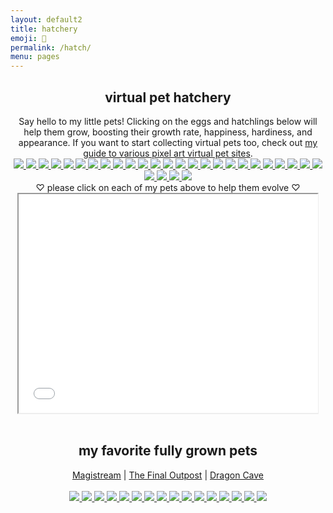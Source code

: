 ```yaml
---
layout: default2
title: hatchery
emoji: 🐣
permalink: /hatch/
menu: pages
---
```

<center>
    <h2>virtual pet hatchery</h2>
    Say hello to my little pets! Clicking on the eggs and hatchlings below will help them grow, boosting their growth rate, happiness, hardiness, and appearance. If you want to start collecting virtual pets too, check out <a href="/2022/11/25/virtual-pets.html">my guide to various pixel art virtual pet sites</a>.
    <br>
    <div class="hatchery">
        <a target="other" href='https://finaloutpost.net/view/VnD0S#main'>
            <img src='https://finaloutpost.net/s/VnD0S.png'>
        </a>
        <a target="other" href='https://finaloutpost.net/view/WDMUI#main'>
            <img src='https://finaloutpost.net/s/WDMUI.png'>
        </a>
        <a target="other" href='https://finaloutpost.net/view/JBZ3v#main'>
            <img src='https://finaloutpost.net/s/JBZ3v.png'>
        </a>
        <a target="other" href='https://finaloutpost.net/view/bBmuT#main'>
            <img src='https://finaloutpost.net/s/bBmuT.png'>
        </a>
        <a target="other" href='https://finaloutpost.net/view/lNotg#main'>
            <img src='https://finaloutpost.net/s/lNotg.png'>
        </a>
        <a target="other" href='https://finaloutpost.net/view/TQ0fu#main'>
            <img src='https://finaloutpost.net/s/TQ0fu.png'>
        </a>
        <a target="other" href='https://finaloutpost.net/view/7PcDM#main'>
            <img src='https://finaloutpost.net/s/7PcDM.png'>
        </a>
        <a target="other" href='https://finaloutpost.net/view/gpFGq#main'>
            <img src='https://finaloutpost.net/s/gpFGq.png'>
        </a>
        <a target="other" href='https://finaloutpost.net/view/WdQGI#main'>
            <img src='https://finaloutpost.net/s/WdQGI.png'>
        </a>
        <a target="other" href='https://finaloutpost.net/view/ZhoHX#main'>
            <img src='https://finaloutpost.net/s/ZhoHX.png'>
        </a>
        <a target="other" href='https://finaloutpost.net/view/Z8rgF#main'>
            <img src='https://finaloutpost.net/s/Z8rgF.png'>
        </a>
        <a target="other" href='https://finaloutpost.net/view/4Sd6z#main'>
            <img src='https://finaloutpost.net/s/4Sd6z.png'>
        </a>
        <a target="other" href='https://finaloutpost.net/view/eJrk1#main'>
            <img src='https://finaloutpost.net/s/eJrk1.png'>
        </a>
        <a target="other" href='https://finaloutpost.net/view/xu6R3#main'>
            <img src='https://finaloutpost.net/s/xu6R3.png'>
        </a>
        <a target="other" href="https://dragcave.net/view/OLpNV#middle">
            <img src="https://dragcave.net/image/OLpNV.gif" style="border-width:0"/>
        </a>
        <a target="other" href="https://dragcave.net/view/ANAkv#middle">
            <img src="https://dragcave.net/image/ANAkv.gif" style="border-width:0"/>
        </a>
        <a target="other" href="https://dragcave.net/view/Vnzzq#middle">
            <img src="https://dragcave.net/image/Vnzzq.gif" style="border-width:0"/>
        </a>
        <a target="other" href="https://dragcave.net/view/8iZb3#middle">
            <img src="https://dragcave.net/image/8iZb3.gif" style="border-width:0"/>
        </a>
        <a target="other" href="https://dragcave.net/view/ShmHn#middle">
            <img src="https://dragcave.net/image/ShmHn.gif" style="border-width:0"/>
        </a>
        <a target="other" href="https://dragcave.net/view/xh8iY#middle">
            <img src="https://dragcave.net/image/xh8iY.gif" style="border-width:0"/>
        </a>
        <a target="other" href="https://dragcave.net/view/0vqj5#middle">
            <img src="https://dragcave.net/image/0vqj5.gif" style="border-width:0"/>
        </a>
        <a target="other" href="https://dragcave.net/view/VxBti#middle">
            <img src="https://dragcave.net/image/VxBti.gif" style="border-width:0"/>
        </a>
        <a target="other" href="https://dragcave.net/view/bdhSk#middle">
            <img src="https://dragcave.net/image/bdhSk.gif" style="border-width:0"/>
        </a>
        <a target="other" href="https://dragcave.net/view/kb2Fo#middle">
            <img src="https://dragcave.net/image/kb2Fo.gif" style="border-width:0"/>
        </a>
        <a target="other" href="https://dragcave.net/view/WDNGA#middle">
            <img src="https://dragcave.net/image/WDNGA.gif" style="border-width:0"/>
        </a>
        <a target="other" href="https://dragcave.net/view/95L4W#middle">
            <img src="https://dragcave.net/image/95L4W.gif" style="border-width:0"/>
        </a>
        <a target="other" href="https://dragcave.net/view/8HQE1#middle">
            <img src="https://dragcave.net/image/8HQE1.gif" style="border-width:0"/>
        </a>
        <a target="other" href="https://dragcave.net/view/sOA7M#middle">
            <img src="https://dragcave.net/image/sOA7M.gif" style="border-width:0"/>
        </a>
        <a target="other" href="https://dragcave.net/view/0nJBe#middle">
            <img src="https://dragcave.net/image/0nJBe.gif" style="border-width:0"/>
        </a>
        <div class="hatchery-status">
            ♡ please click on each of my pets above to help them evolve ♡
        </div>
        <iframe src="/hatchable.txt" name="other" width="95%" height="350px"></iframe>
    </div>
    <script>
        let isIframeLoadSet = false;
        document.querySelectorAll('a[target="other"]').forEach(el => {
            el.onclick = () => {
                document.querySelector('.hatchery-status').innerText = "loading...";
                if (!isIframeLoadSet) {
                    isIframeLoadSet = true;
                    document.getElementsByName("other")[0].onload = () => {
                        document.querySelector('.hatchery-status').innerText = "thank you!";
                    }
                }
            };
        });
    </script>
    <br>
    <h2>my favorite fully grown pets</h2>
    <a target="_blank" href="https://magistream.com/user/lostletters/Completed">Magistream</a> | 
    <a target="_blank" href="https://finaloutpost.net/visit/lostletters/37592">The Final Outpost</a> | 
    <a target="_blank" href="https://dragcave.net/user/lostletters">Dragon Cave</a>
    <br>
    <br>
        <a target="other" href='https://finaloutpost.net/view/CCG9D#main'>
            <img src='https://finaloutpost.net/s/CCG9D.png'>
        </a>
        <a target="other" href='https://finaloutpost.net/view/9Z1vj#main'>
            <img src='https://finaloutpost.net/s/9Z1vj.png'>
        </a>
        <a target="other" href='https://finaloutpost.net/view/fgoZb#main'>
            <img src='https://finaloutpost.net/s/fgoZb.png'>
        </a>
        <a target="other" href="https://dragcave.net/view/gpSa9#middle">
            <img src="https://dragcave.net/image/gpSa9.gif" style="border-width:0"/>
        </a>
        <a target="other" href="https://dragcave.net/view/mMntk#middle">
            <img src="https://dragcave.net/image/mMntk.gif" style="border-width:0"/>
        </a>
        <a target="other" href="https://dragcave.net/view/PCf1e">
            <img src="https://dragcave.net/image/PCf1e.gif" style="border-width:0"/>
        </a>
        <a target="other" href="https://dragcave.net/view/OVsMx#middle">
            <img src="https://dragcave.net/image/OVsMx.gif" style="border-width:0"/>
        </a>
        <a target="other" href="https://dragcave.net/view/yLmgd#middle">
            <img src="https://dragcave.net/image/yLmgd.gif" style="border-width:0"/>
        </a>
        <a target="other" href="https://dragcave.net/view/aZAqo#middle">
            <img src="https://dragcave.net/image/aZAqo.gif" style="border-width:0"/>
        </a>
        <a target="other" href="https://dragcave.net/view/spPTJ#middle">
            <img src="https://dragcave.net/image/spPTJ.gif" style="border-width:0"/>
        </a>
        <a target="other" href="http://magistream.com/creature/14201225#page-body">
            <img src="http://magistream.com/img/14201225.gif"/>
        </a>
        <a target="other" href="http://magistream.com/creature/14211781">
            <img src="http://magistream.com/img/14211781.gif"/>
        </a>
        <a target="other" href="http://magistream.com/creature/14213565">
            <img src="http://magistream.com/img/14213565.gif"/>
        </a>
        <a target="other" href='https://finaloutpost.net/view/ohzHb#main'>
            <img src='https://finaloutpost.net/s/ohzHb1.png'>
        </a>
        <a target="other" href='https://finaloutpost.net/view/6XO96#main'>
            <img src='https://finaloutpost.net/s/6XO96.png'>
        </a>
        <a target="other" href='https://finaloutpost.net/view/6tZ5z#main'>
         <img src='https://finaloutpost.net/s/6tZ5z3.png'>
        </a>
</center>